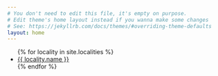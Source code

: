 ```yaml
---
# You don't need to edit this file, it's empty on purpose.
# Edit theme's home layout instead if you wanna make some changes
# See: https://jekyllrb.com/docs/themes/#overriding-theme-defaults
layout: home
---
```


<ul>
{% for locality in site.localities %}
<li><a href="{{ locality.url | prepend: site.baseurl }}">{{ locality.name }}</a></li>
{% endfor %}
</ul>
